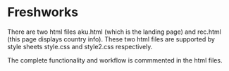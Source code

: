 # Freshworks

There are two html files aku.html (which is the landing page) and rec.html (this page displays country info). 
These two html files are supported by style sheets style.css and style2.css respectively.

The complete functionality and workflow is commmented in the html files.
